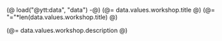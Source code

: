 (@ load("@ytt:data", "data") -@)
(@= data.values.workshop.title @)
(@= "="*len(data.values.workshop.title) @)

(@= data.values.workshop.description @)
